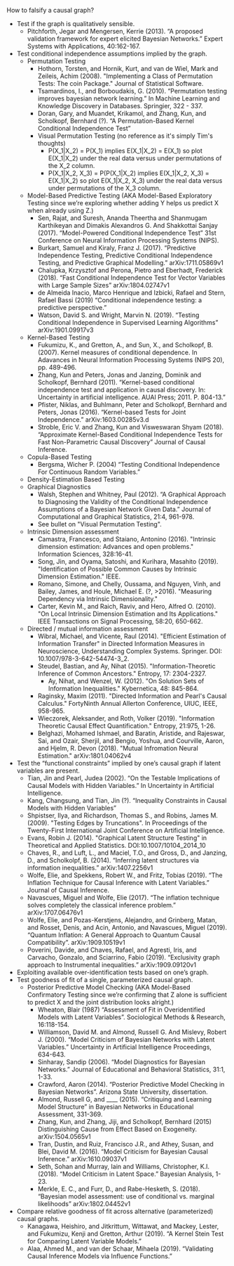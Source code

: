How to falsify a causal graph?

- Test if the graph is qualitatively sensible.
    - Pitchforth, Jegar and Mengersen, Kerrie (2013). “A proposed validation framework for expert elicited Bayesian Networks.” Expert Systems with Applications, 40:162-167.
- Test conditional independence assumptions implied by the graph.
    - Permutation Testing
        - Hothorn, Torsten, and Hornik, Kurt, and van de Wiel, Mark and Zeileis, Achim (2008). "Implementing a Class of Permutation Tests: The coin Package." Journal of Statistical Software.
        - Tsamardinos, I., and Borboudakis, G. (2010). “Permutation testing improves bayesian network learning.” In Machine Learning and Knowledge Discovery in Databases. Springier, 322 - 337.
        - Doran, Gary, and Muandet, Krikamol, and Zhang, Kun, and Scholkopf, Bernhard (?). “A Permutation-Based Kernel Conditional Independence Test”
        - Visual Permutation Testing (no reference as it's simply Tim's thoughts)
          - P(X_1|X_2) = P(X_1) implies E(X_1|X_2) = E(X_1) so plot E(X_1|X_2) under the real data versus under permutations of the X_2 column.
          - P(X_1|X_2, X_3) = P(P(X_1|X_2) implies E(X_1|X_2, X_3) = E(X_1|X_2) so plot E(X_1|X_2, X_3) under the real data versus under permutations of the X_3 column.
    - Model-Based Predictive Testing (AKA Model-Based Exploratory Testing since we’re exploring whether adding Y helps us predict X when already using Z.)
        - Sen, Rajat, and Suresh, Ananda Theertha and Shanmugam Karthikeyan and Dimakis Alexandros G. And Shakkottai Sanjay (2017). “Model-Powered Conditional Independence Test” 31st Conference on Neural Information Processing Systems (NIPS).
        - Burkart, Samuel and Kiraly, Franz J. (2017). “Predictive Independence Testing, Predictive Conditional Independence Testing, and Predictive Graphical Modelling.” arXiv:1711.05869v1
        - Chalupka, Krzysztof and Perona, Pietro and Eberhadt, Frederick (2018). “Fast Conditional Independence Test for Vector Variables with Large Sample Sizes” arXiv:1804.02747v1
        - de Almeida Inacio, Marco Henrique and Izbicki, Rafael and Stern, Rafael Bassi (2019) “Conditional independence testing: a predictive perspective.”
        - Watson, David S. and Wright, Marvin N. (2019). “Testing Conditional Independence in Supervised Learning Algorithms” arXiv:1901.09917v3
    - Kernel-Based Testing
        - Fukumizu, K., and Gretton, A., and Sun, X., and Scholkopf, B. (2007). Kernel measures of conditional dependence. In Adavances in Neural Information Processing Systems (NIPS 20), pp. 489-496.
        - Zhang, Kun and Peters, Jonas and Janzing, Dominik and Scholkopf, Bernhard (2011). “Kernel-based conditional independence test and application in causal discovery. In: Uncertainty in artificial intelligence. AUAI Press; 2011. P. 804-13.”
        - Pfister, Niklas, and Buhlmann, Peter and Scholkopf, Bernhard and Peters, Jonas (2016). “Kernel-based Tests for Joint Independence.” arXiv:1603.00285v3.d
        - Stroble, Eric V. and Zhang, Kun and Visweswaran Shyam (2018). “Approximate Kernel-Based Conditional Independence Tests for Fast Non-Parametric Causal Discovery” Journal of Causal Inference.
    - Copula-Based Testing
        - Bergsma, Wicher P. (2004) “Testing Conditional Independence For Continuous Random Variables.”
    - Density-Estimation Based Testing
    - Graphical Diagnostics
        - Walsh, Stephen and Whitney, Paul (2012). “A Graphical Approach to Diagnosing the Validity of the Conditional Independence Assumptions of a Bayesian Network Given Data.” Journal of Computational and Graphical Statistics, 21:4, 961-978.
        - See bullet on "Visual Permutation Testing".
    - Intrinsic Dimension assessment
      - Camastra, Francesco, and Staiano, Antonino (2016). "Intrinsic dimension estimation: Advances and open problems." Information Sciences, 328:16-41.
      - Song, Jin, and Oyama, Satoshi, and Kurihara, Masahito (2019). "Identification of Possible Common Causes by Intrinsic Dimension Estimation." IEEE.
      - Romano, Simone, and Chelly, Oussama, and Nguyen, Vinh, and Bailey, James, and Houle, Michael E. (?, >2016). "Measuring Dependency via Intrinsic Dimensionality."
      - Carter, Kevin M., and Raich, Raviv, and Hero, Alfred O. (2010). "On Local Intrinsic Dimension Estimation and Its Applications." IEEE Transactions on Signal Processing, 58:20, 650-662.
    - Directed / mutual information assessment
      - Wibral, Michael, and Vicente, Raul (2014). "Efficient Estimation of Information Transfer" in Directed Information Measures in Neuroscience, Understanding Complex Systems. Springer. DOI: 10.1007/978-3-642-54474-3_2.
      - Steudel, Bastian, and Ay, Nihat (2015). "Information-Theoretic Inference of Common Ancestors." Entropy, 17: 2304-2327.
        - Ay, Nihat, and Wenzel, W. (2012). "On Solution Sets of Information Inequalities." Kybernetica, 48: 845-864.
      - Raginsky, Maxim (2011). "Directed Information and Pearl's Causal Calculus." FortyNinth Annual Allerton Conference, UIUC, IEEE, 958-965.
      - Wieczorek, Aleksander, and Roth, Volker (2019). "Information Theoretic Causal Effect Quantification." Entropy, 21:975, 1-26.
      - Belghazi, Mohamed Ishmael, and Baratin, Aristide, and Rajeswar, Sai, and Ozair, Sherjil, and Bengio, Yoshua, and Courville, Aaron, and Hjelm, R. Devon (2018). "Mutual Infromation Neural Estimation." arXiv:1801.04062v4
- Test the “functional constraints” implied by one’s causal graph if latent variables are present.
    - Tian, Jin and Pearl, Judea (2002). “On the Testable Implications of Causal Models with Hidden Variables.” In Uncertainty in Artificial Intelligence.
    - Kang, Changsung, and Tian, Jin (?). “Inequality Constraints in Causal Models with Hidden Variables”
    - Shpistser, Ilya, and Richardson, Thomas S., and Robins, James M. (2009). "Testing Edges by Truncations". In Proceedings of the Twenty-First International Joint Conference on Artificial Intelligence.
    - Evans, Robin J. (2014). "Graphical Latent Structure Testing" in Theoretical and Applied Statistics. DOI:10.1007/10104_2014_10
    - Chaves, R., and Luft, L., and Maciel, T.O., and Gross, D., and Janzing, D., and Scholkolpf, B. (2014). “Inferring latent structures via information inequalities.” arXiv:1407.2256v1
    - Wolfe, Elie, and Spekkens, Robert W., and Fritz, Tobias (2019). “The Inflation Technique for Causal Inference with Latent Variables.” Journal of Causal Inference.
    - Navascues, Miguel and Wolfe, Elie (2017). “The inflation technique solves completely the classical inference problem.” arXiv:1707.06476v1
    - Wolfe, Elie, and Pozas-Kerstjens, Alejandro, and Grinberg, Matan, and Rosset, Denis, and Acin, Antonio, and Navascues, Miguel (2019). “Quantum Inflation:  A General Approach to Quantum Causal Compatibility”. arXiv:1909.10519v1
    - Poverini, Davide, and Chaves, Rafael, and Agresti, Iris, and Carvacho, Gonzalo, and Sciarrino, Fabio (2019). “Exclusivity graph approach to Instrumental inequalities.” arXiv:1909.09120v1
- Exploiting available over-identification tests based on one’s graph.
- Test goodness of fit of a single, parameterized causal graph.
    - Posterior Predictive Model Checking (AKA Model-Based Confirmatory Testing since we’re confirming that Z alone is sufficient to predict X and the joint distribution looks alright.)
        - Wheaton, Blair (1987) “Assessment of Fit in Overidentified Models with Latent Variables”. Sociological Methods & Research, 16:118-154.
        - Williamson, David M. and Almond, Russell G. And Mislevy, Robert J. (2000). “Model Criticism of Bayesian Networks with Latent Variables.” Uncertainty in Artificial Intelligence Proceedings,  634-643.
        - Sinharay, Sandip (2006). “Model Diagnostics for Bayesian Networks.” Journal of Educational and Behavioral Statistics, 31:1, 1-33.
        -  Crawford, Aaron (2014). “Posterior Predictive Model Checking in Bayesian Networks”. Arizona State University, dissertation.
        - Almond, Russell G, and ____ (2015). “Critiquing and Learning Model Structure” in Bayesian Networks in Educational Assessment, 331-369.
        - Zhang, Kun, and Zhang, Jiji, and Scholkopf, Bernhard (2015) Distinguishing Cause from Effect Based on Exogeneity. arXiv:1504.0565v1
        - Tran, Dustin, and Ruiz, Francisco J.R., and Athey, Susan, and Blei, David M. (2016). “Model Criticism for Bayesian Causal Inference.” arXiv:1610.09037v1
        - Seth, Sohan and Murray, Iain and Williams, Christopher, K.I. (2018). “Model Criticism in Latent Space.” Bayesian Analysis, 1-23.
        - Merkle, E. C., and Furr, D., and Rabe-Hesketh, S. (2018). “Bayesian model assessment: use of conditional vs. marginal likelihoods” arXiv:1802.04452v1
- Compare relative goodness of fit across alternative (parameterized) causal graphs.
    - Kanagawa, Heishiro, and Jitkrittum, Wittawat, and Mackey, Lester, and Fukumizu, Kenji and Gretton, Arthur (2019). “A Kernel Stein Test for Comparing Latent Variable Models.”
    - Alaa, Ahmed M., and van der Schaar, Mihaela (2019). “Validating Causal Inference Models via Influence Functions.”
